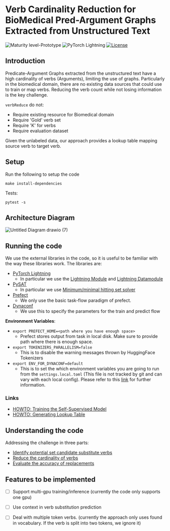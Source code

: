 # Verb Cardinality Reduction for BioMedical Pred-Argument Graphs Extracted from Unstructured Text

![Maturity level-Prototype](https://img.shields.io/badge/Maturity%20Level-Prototype-red)
![PyTorch Lightning](https://img.shields.io/badge/pytorch-lightning-blue.svg?logo=PyTorch%20Lightning)
[![License](https://img.shields.io/badge/License-Apache_2.0-blue.svg)](https://opensource.org/licenses/Apache-2.0)

## Introduction

Predicate-Argument Graphs extracted from the unstructured text have a high cardinality of verbs (Arguments), limiting the use of graphs. Particularly in the biomedical domain, there are no existing data sources that could use to train or map verbs. Reducing the verb count while not losing information is the key challenge.

`verbReduce` do not:

- Require existing resource for Biomedical domain
- Require 'Gold' verb set
- Require 'K' for verbs
- Require evaluation dataset


Given the unlabeled data, our approach provides a lookup table mapping source verb to target verb. 


## Setup

Run the following to setup the code

```
make install-dependencies
```

Tests:

```
pytest -s
```

## Architecture Diagram

![Untitled Diagram drawio (7)](https://user-images.githubusercontent.com/44647776/195863083-1c1c69a3-02e2-423d-b101-b2f68063d932.png)


## Running the code

We use the external libraries in the code, so it is useful to be familiar with the way these libraries work. The libraries are:

- [PyTorch Lightning](https://pytorch-lightning.readthedocs.io/en/stable/starter/introduction.html)
  - In particular we use the [Lightning Module](https://pytorch-lightning.readthedocs.io/en/stable/common/lightning_module.html) and [Lightning Datamodule](https://pytorch-lightning.readthedocs.io/en/stable/data/datamodule.html)
- [PySAT](https://pysathq.github.io/)
  - In particular we use [Minimum/minimal hitting set solver](https://pysathq.github.io/docs/html/api/examples/hitman.html)
- [Prefect](https://www.prefect.io/](https://docs.prefect.io/tutorials/first-steps/))
  - We only use the basic task-flow paradigm of prefect. 
- [Dynaconf](https://www.dynaconf.com/)
  - We use this to specify the parameters for the train and predict flow  

**Environment Variables**:

- `export PREFECT_HOME=<path where you have enough space>`
  -   Prefect stores output from task in local disk. Make sure to provide path where there is enough space.
- `export TOKENIZERS_PARALLELISM=false`
  - This is to disable the warning messages thrown by HuggingFace Tokenizers
- `export ENV_FOR_DYNACONF=default`
  -  This is to set the which environment variables you are going to run from the `settings.local.toml` (This file is not tracked by git and can vary with each local config). Please refer to this [link](https://www.dynaconf.com/settings_files/) for further information.


### Links
- [HOWTO: Training the Self-Supervised Model](https://github.com/AZ-AI/verbReduce/wiki/HOWTO:-Training-the-Self-Supervised-Model)
- [HOWTO: Generating Lookup Table
](https://github.com/AZ-AI/verbReduce/wiki/HOWTO:-Generating-Lookup-Table)



## Understanding the code


Addressing the challenge in three parts:

- [Identify potential set candidate substitute verbs](https://github.com/AZ-AI/verbReduce/wiki/Self-Supervised-Masked-Language-Model)
- [Reduce the cardinality of verbs](https://github.com/AZ-AI/verbReduce/wiki/Verb-Reduction-using-HittingSet-SAT-Solver)
- [Evaluate the accuracy of replacements](https://github.com/AZ-AI/verbReduce/wiki/Evaluate-the-accuracy-of-replacements)


## Features to be implemented
- [ ] Support multi-gpu training/inference (currently the code only supports one gpu)
- [ ] Use context in verb substitution prediction
- [ ] Deal with multiple token verbs. (currently the approach only uses found in vocabulary. If the verb is split into two tokens, we ignore it)

